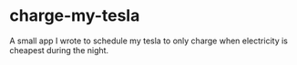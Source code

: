 # charge-my-tesla

A small app I wrote to schedule my tesla to only charge when electricity is cheapest during the night.

